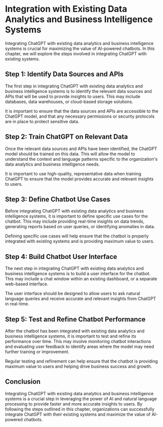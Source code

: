 Integration with Existing Data Analytics and Business Intelligence Systems
============================================================================================================================================================

Integrating ChatGPT with existing data analytics and business intelligence systems is crucial for maximizing the value of AI-powered chatbots. In this chapter, we will explore the steps involved in integrating ChatGPT with existing systems.

Step 1: Identify Data Sources and APIs
--------------------------------------

The first step in integrating ChatGPT with existing data analytics and business intelligence systems is to identify the relevant data sources and APIs that will be used to provide insights to users. This may include databases, data warehouses, or cloud-based storage solutions.

It is important to ensure that the data sources and APIs are accessible to the ChatGPT model, and that any necessary permissions or security protocols are in place to protect sensitive data.

Step 2: Train ChatGPT on Relevant Data
--------------------------------------

Once the relevant data sources and APIs have been identified, the ChatGPT model should be trained on this data. This will allow the model to understand the context and language patterns specific to the organization's data analytics and business intelligence needs.

It is important to use high-quality, representative data when training ChatGPT to ensure that the model provides accurate and relevant insights to users.

Step 3: Define Chatbot Use Cases
--------------------------------

Before integrating ChatGPT with existing data analytics and business intelligence systems, it is important to define specific use cases for the chatbot. This may include providing real-time insights on data trends, generating reports based on user queries, or identifying anomalies in data.

Defining specific use cases will help ensure that the chatbot is properly integrated with existing systems and is providing maximum value to users.

Step 4: Build Chatbot User Interface
------------------------------------

The next step in integrating ChatGPT with existing data analytics and business intelligence systems is to build a user interface for the chatbot. This may include a chat window within an existing dashboard, or a separate web-based interface.

The user interface should be designed to allow users to ask natural language queries and receive accurate and relevant insights from ChatGPT in real-time.

Step 5: Test and Refine Chatbot Performance
-------------------------------------------

After the chatbot has been integrated with existing data analytics and business intelligence systems, it is important to test and refine its performance over time. This may involve monitoring chatbot interactions and evaluating user feedback to identify areas where the model may need further training or improvement.

Regular testing and refinement can help ensure that the chatbot is providing maximum value to users and helping drive business success and growth.

Conclusion
----------

Integrating ChatGPT with existing data analytics and business intelligence systems is a crucial step in leveraging the power of AI and natural language processing to provide faster and more accurate insights to users. By following the steps outlined in this chapter, organizations can successfully integrate ChatGPT with their existing systems and maximize the value of AI-powered chatbots.
